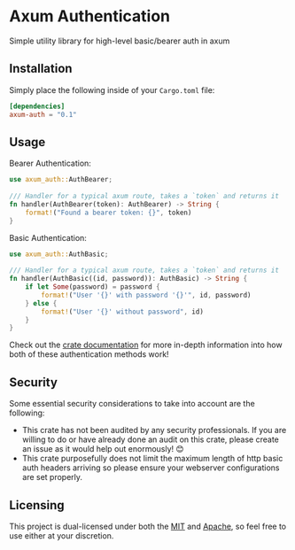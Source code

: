 # Axum Authentication

Simple utility library for high-level basic/bearer auth in axum

## Installation

Simply place the following inside of your `Cargo.toml` file:

```toml
[dependencies]
axum-auth = "0.1"
```

## Usage

Bearer Authentication:

```rust
use axum_auth::AuthBearer;
 
/// Handler for a typical axum route, takes a `token` and returns it
fn handler(AuthBearer(token): AuthBearer) -> String {
    format!("Found a bearer token: {}", token)
}
```

Basic Authentication:

```rust
use axum_auth::AuthBasic;
 
/// Handler for a typical axum route, takes a `token` and returns it
fn handler(AuthBasic((id, password)): AuthBasic) -> String {
    if let Some(password) = password {
        format!("User '{}' with password '{}'", id, password)
    } else {
        format!("User '{}' without password", id)
    }
}
```

Check out the [crate documentation](https://docs.rs/axum-auth) for more in-depth information into how both of these authentication methods work!

## Security

Some essential security considerations to take into account are the following:

- This crate has not been audited by any security professionals. If you are willing to do or have already done an audit on this crate, please create an issue as it would help out enormously! 😊
- This crate purposefully does not limit the maximum length of http basic auth headers arriving so please ensure your webserver configurations are set properly.

## Licensing

This project is dual-licensed under both the [MIT](https://github.com/Owez/argi/blob/master/LICENSE-MIT) and [Apache](https://github.com/Owez/argi/blob/master/LICENSE-APACHE), so feel free to use either at your discretion.
